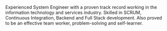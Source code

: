 Experienced System Engineer with a proven track record working in the information technology and services industry. Skilled in SCRUM, Continuous Integration, Backend and Full Stack development. Also proved to be an effective team worker, problem-solving and self-learner.

<!---
walternik/walternik is a ✨ special ✨ repository because its `README.md` (this file) appears on your GitHub profile.
You can click the Preview link to take a look at your changes.
- 👋 Hi, I’m @walternik
- 👀 I’m interested in Python and PHP projects
- 🌱 I’m currently learning Python
- 💞️ I’m looking to collaborate on Python and Moodle projects
- 📫 How to reach me: walter-melnik on LinkedIn
--->
